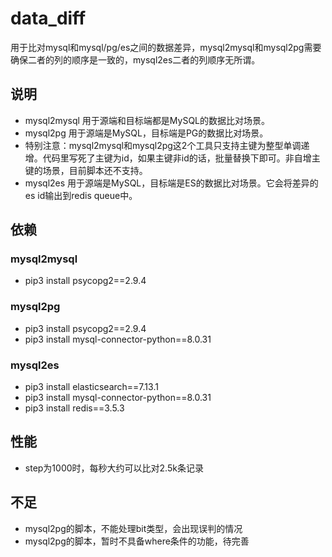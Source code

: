 # data_diff
用于比对mysql和mysql/pg/es之间的数据差异，mysql2mysql和mysql2pg需要确保二者的列的顺序是一致的，mysql2es二者的列顺序无所谓。

## 说明
- mysql2mysql 用于源端和目标端都是MySQL的数据比对场景。
- mysql2pg 用于源端是MySQL，目标端是PG的数据比对场景。
- 特别注意：mysql2mysql和mysql2pg这2个工具只支持主键为整型单调递增。代码里写死了主键为id，如果主键非id的话，批量替换下即可。非自增主键的场景，目前脚本还不支持。
- mysql2es 用于源端是MySQL，目标端是ES的数据比对场景。它会将差异的es id输出到redis queue中。

## 依赖
### mysql2mysql
- pip3 install psycopg2==2.9.4
### mysql2pg
- pip3 install psycopg2==2.9.4
- pip3 install mysql-connector-python==8.0.31
### mysql2es
- pip3 install elasticsearch==7.13.1
- pip3 install mysql-connector-python==8.0.31
- pip3 install redis==3.5.3
## 性能
- step为1000时，每秒大约可以比对2.5k条记录

## 不足
- mysql2pg的脚本，不能处理bit类型，会出现误判的情况
- mysql2pg的脚本，暂时不具备where条件的功能，待完善

